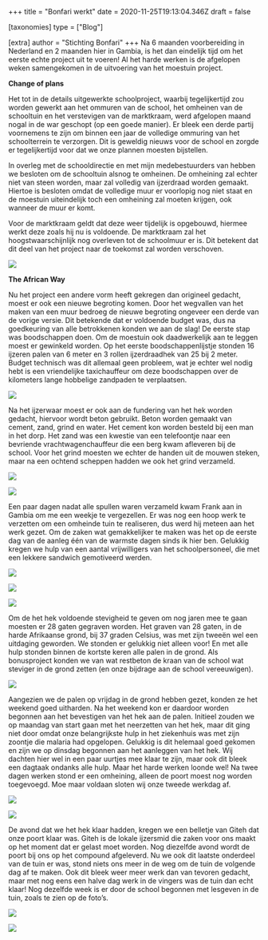 +++
title = "Bonfari werkt"
date = 2020-11-25T19:13:04.346Z
draft = false

[taxonomies]
type = ["Blog"]

[extra]
author = "Stichting Bonfari"
+++
Na 6 maanden voorbereiding in Nederland en 2 maanden hier in Gambia, is het dan eindelijk tijd om het eerste echte project uit te voeren! Al het harde werken is de afgelopen weken samengekomen in de uitvoering van het moestuin project.

**Change of plans**

Het tot in de details uitgewerkte schoolproject, waarbij tegelijkertijd zou worden gewerkt aan het ommuren van de school, het omheinen van de schooltuin en het verstevigen van de marktkraam, werd afgelopen maand nogal in de war geschopt (op een goede manier). Er bleek een derde partij voornemens te zijn om binnen een jaar de volledige ommuring van het schoolterrein te verzorgen. Dit is geweldig nieuws voor de school en zorgde er tegelijkertijd voor dat we onze plannen moesten bijstellen.

In overleg met de schooldirectie en met mijn medebestuurders van hebben we besloten om de schooltuin alsnog te omheinen. De omheining zal echter niet van steen worden, maar zal volledig van ijzerdraad worden gemaakt. Hiertoe is besloten omdat de volledige muur er voorlopig nog niet staat en de moestuin uiteindelijk toch een omheining zal moeten krijgen, ook wanneer de muur er komt.

Voor de marktkraam geldt dat deze weer tijdelijk is opgebouwd, hiermee werkt deze zoals hij nu is voldoende. De marktkraam zal het hoogstwaarschijnlijk nog overleven tot de schoolmuur er is. Dit betekent dat dit deel van het project naar de toekomst zal worden verschoven.

![](https://bonfari.nl/img/Blog/Blog5.jpg)

**The African Way**

Nu het project een andere vorm heeft gekregen dan origineel gedacht, moest er ook een nieuwe begroting komen. Door het wegvallen van het maken van een muur bedroeg de nieuwe begroting ongeveer een derde van de vorige versie. Dit betekende dat er voldoende budget was, dus na goedkeuring van alle betrokkenen konden we aan de slag! De eerste stap was boodschappen doen. Om de moestuin ook daadwerkelijk aan te leggen moest er gewinkeld worden. Op het eerste boodschappenlijstje stonden 16 ijzeren palen van 6 meter en 3 rollen ijzerdraadhek van 25 bij 2 meter. Budget technisch was dit allemaal geen probleem, wat je echter wel nodig hebt is een vriendelijke taxichauffeur om deze boodschappen over de kilometers lange hobbelige zandpaden te verplaatsen.

![](https://bonfari.nl/img/Blog/Blog5(1).jpg)

Na het ijzerwaar moest er ook aan de fundering van het hek worden gedacht, hiervoor wordt beton gebruikt. Beton worden gemaakt van cement, zand, grind en water. Het cement kon worden besteld bij een man in het dorp. Het zand was een kwestie van een telefoontje naar een bevriende vrachtwagenchauffeur die een berg kwam afleveren bij de school. Voor het grind moesten we echter de handen uit de mouwen steken, maar na een ochtend scheppen hadden we ook het grind verzameld.

![](https://bonfari.nl/img/Blog/Blog5(2).jpg)

![](https://bonfari.nl/img/Blog/Blog5(11).jpg)



Een paar dagen nadat alle spullen waren verzameld kwam Frank aan in Gambia om me een weekje te vergezellen. Er was nog een hoop werk te verzetten om een omheinde tuin te realiseren, dus werd hij meteen aan het werk gezet. Om de zaken wat gemakkelijker te maken was het op de eerste dag van de aanleg één van de warmste dagen sinds ik hier ben. Gelukkig kregen we hulp van een aantal vrijwilligers van het schoolpersoneel, die met een lekkere sandwich gemotiveerd werden.



![](https://bonfari.nl/img/Blog/Blog5(5).jpg)

![](https://bonfari.nl/img/Blog/Blog5(4).jpg)

![](https://bonfari.nl/img/Blog/Blog5(3).jpg)



Om de het hek voldoende stevigheid te geven om nog jaren mee te gaan moesten er 28 gaten gegraven worden. Het graven van 28 gaten, in de harde Afrikaanse grond, bij 37 graden Celsius, was met zijn tweeën wel een uitdaging geworden. We stonden er gelukkig niet alleen voor! En met alle hulp stonden binnen de kortste keren alle palen in de grond. Als bonusproject konden we van wat restbeton de kraan van de school wat steviger in de grond zetten (en onze bijdrage aan de school vereeuwigen).

![](https://bonfari.nl/img/Blog/Blog5(6).jpg)

Aangezien we de palen op vrijdag in de grond hebben gezet, konden ze het weekend goed uitharden. Na het weekend kon er daardoor worden begonnen aan het bevestigen van het hek aan de palen. Initieel zouden we op maandag van start gaan met het neerzetten van het hek, maar dit ging niet door omdat onze belangrijkste hulp in het ziekenhuis was met zijn zoontje die malaria had opgelopen. Gelukkig is dit helemaal goed gekomen en zijn we op dinsdag begonnen aan het aanleggen van het hek. Wij dachten hier wel in een paar uurtjes mee klaar te zijn, maar ook dit bleek een dagtaak ondanks alle hulp. Maar het harde werken loonde wel! Na twee dagen werken stond er een omheining, alleen de poort moest nog worden toegevoegd. Moe maar voldaan sloten wij onze tweede werkdag af.



![](https://bonfari.nl/img/Blog/Blog5(7).jpg)

![](https://bonfari.nl/img/Blog/Blog5(8).jpg)



De avond dat we het hek klaar hadden, kregen we een belletje van Giteh dat onze poort klaar was. Giteh is de lokale ijzersmid die zaken voor ons maakt op het moment dat er gelast moet worden. Nog diezelfde avond wordt de poort bij ons op het compound afgeleverd. Nu we ook dit laatste onderdeel van de tuin er was, stond niets ons meer in de weg om de tuin de volgende dag af te maken. Ook dit bleek weer meer werk dan van tevoren gedacht, maar met nog eens een halve dag werk in de vingers was de tuin dan echt klaar! Nog dezelfde week is er door de school begonnen met lesgeven in de tuin, zoals te zien op de foto’s.



![](https://bonfari.nl/img/Blog/Blog5(9).jpg)

![](https://bonfari.nl/img/Blog/Blog5(10).jpg)